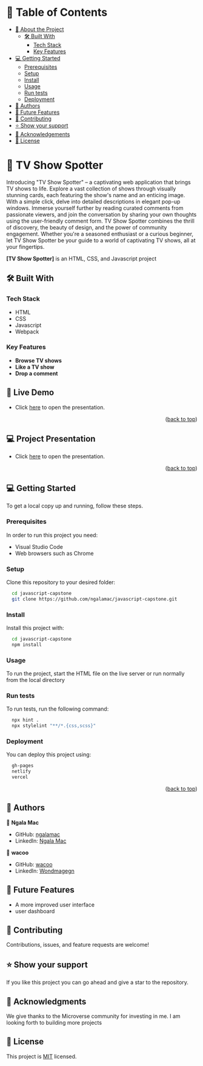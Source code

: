 
# 📗 Table of Contents

- [📖 About the Project](#about-project)
  - [🛠 Built With](#built-with)
    - [Tech Stack](#tech-stack)
    - [Key Features](#key-features)
- [💻 Getting Started](#getting-started)
  - [Prerequisites](#prerequisites)
  - [Setup](#setup)
  - [Install](#install)
  - [Usage](#usage)
  - [Run tests](#run-tests)
  - [Deployment](#deployment)
- [👥 Authors](#authors)
- [🔭 Future Features](#future-features)
- [🤝 Contributing](#contributing)
- [⭐️ Show your support](#support)
- [🙏 Acknowledgements](#acknowledgements)
- [📝 License](#license)

# 📖 TV Show Spotter<a name="about-project"></a>

Introducing "TV Show Spotter" – a captivating web application that brings TV shows to life. Explore a vast collection of shows through visually stunning cards, each featuring the show's name and an enticing image. With a simple click, delve into detailed descriptions in elegant pop-up windows. Immerse yourself further by reading curated comments from passionate viewers, and join the conversation by sharing your own thoughts using the user-friendly comment form. TV Show Spotter combines the thrill of discovery, the beauty of design, and the power of community engagement. Whether you're a seasoned enthusiast or a curious beginner, let TV Show Spotter be your guide to a world of captivating TV shows, all at your fingertips.

**[TV Show Spotter]** is an HTML, CSS, and Javascript project

## 🛠 Built With <a name="built-with"></a>

### Tech Stack <a name="tech-stack"></a>

- HTML
- CSS
- Javascript
- Webpack

### Key Features <a name="key-features"></a>
- **Browse TV shows**
- **Like a TV show**
- **Drop a comment**

## 🚀 Live Demo <a name="live-demo"></a>
- Click <a href="https://ngalamac.github.io/js-capstone-project/dist/">here</a> to open the presentation.
<p align="right">(<a href="#readme-top">back to top</a>)</p>

## 💻 Project Presentation <a name="presentation"></a>
- Click <a href="https://drive.google.com/file/d/1fCU-beDra-DCM473orYJxSysBkswqMC0/view?usp=sharing">here</a> to open the presentation.
<p align="right">(<a href="#readme-top">back to top</a>)</p>

## 💻 Getting Started <a name="getting-started"></a>

To get a local copy up and running, follow these steps.

### Prerequisites

In order to run this project you need:

- Visual Studio Code
- Web browsers such as Chrome

### Setup

Clone this repository to your desired folder:

```sh
  cd javascript-capstone
  git clone https://github.com/ngalamac/javascript-capstone.git
```

### Install

Install this project with:

```sh
  cd javascript-capstone
  npm install
```

### Usage

To run the project, start the HTML file on the live server or run normally from the local directory

### Run tests

To run tests, run the following command:
```sh
  npx hint .
  npx stylelint "**/*.{css,scss}"
```

### Deployment

You can deploy this project using:

```sh
  gh-pages
  netlify
  vercel
```

<p align="right">(<a href="#readme-top">back to top</a>)</p>

## 👥 Authors <a name="authors"></a>

👤 **Ngala Mac**

- GitHub: [ngalamac](https://github.com/ngalamac)
- LinkedIn: [Ngala Mac](https://www.linkedin.com/in/ngala-mac-872a65220)

👤 **wacoo**

- GitHub: [wacoo](https://github.com/wacoo)
- LinkedIn: [Wondmagegn](https://www.linkedin.com/in/wondmagegn-abriham-b867289a)


## 🔭 Future Features <a name="future-features"></a>

- A more improved user interface
- user dashboard

## 🤝 Contributing <a name="contributing"></a>

Contributions, issues, and feature requests are welcome!

## ⭐️ Show your support <a name="support"></a>

If you like this project you can go ahead and give a star to the repository.


## 🙏 Acknowledgments <a name="acknowledgements"></a>

We give thanks to the Microverse community for investing in me. I am looking forth to building more projects

## 📝 License <a name="license"></a>

This project is [MIT](./MIT.md) licensed.
